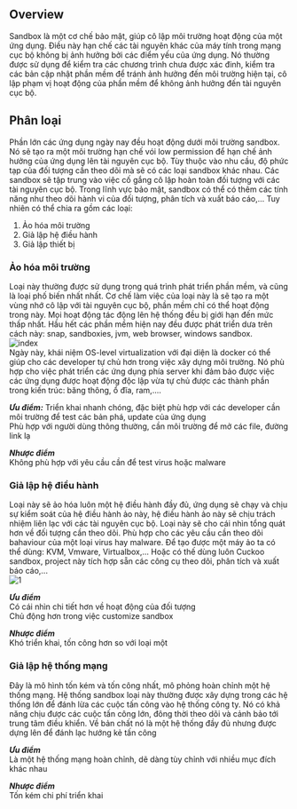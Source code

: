 ## Overview  
Sandbox là một cơ chế bảo mật, giúp cô lập môi trường hoạt động của một ứng dụng. Điều này hạn chế các tài nguyên khác của máy tính trong mạng cục bộ không bị ảnh 
hưởng bởi các điểm yếu của ứng dụng. Nó thường được sử dụng để kiểm tra các chương trình chưa được xác đinh, kiểm tra các bản cập nhật phần mềm để tránh ảnh hưởng đến
môi trường hiện tại, cô lập phạm vị hoạt động của phần mềm để không ảnh hưởng đến tài nguyên cục bộ.  

## Phân loại  
Phần lớn các ứng dụng ngày nay đều hoạt động dưới môi trường sandbox. Nó sẽ tạo ra một môi trường hạn chế vói low permission để hạn chế ảnh hưởng của ứng dụng lên tài nguyên cục bộ. Tùy thuộc vào nhu cầu, độ phức tạp của đối tượng cần theo dõi mà sẽ có các loại sandbox khác nhau. Các sandbox sẽ tập trung vào việc cố gắng cô lập hoàn toàn đối tượng với các tài nguyên cục bộ. Trong lĩnh vực bảo mật, sandbox có thể có thêm các tính năng như theo dõi hành vi của đối tượng, phân tích và xuất báo cáo,... Tuy nhiên có thể chia ra gồm các loại:

1. Ảo hóa môi trường
2. Giả lập hệ điều hành  
3. Giả lập thiết bị  

### Ảo hóa môi trường  
Loại này thường được sử dụng trong quá trình phát triển phần mềm, và cũng là loại phố biến nhất nhất. Cơ chế làm việc của loại này là sẽ tạo ra một vùng nhớ cô lập với tài nguyên cục bộ, phần mềm chỉ có thể hoạt động trong này. Mọi hoạt động tác động lên hệ thống đều bị giới hạn đến mức thấp nhất. Hầu hết các phần mềm hiện nay đều được phát triển dưa trên cách này: snap, sandboxies, jvm, web browser, windows sandbox.  
![index](https://user-images.githubusercontent.com/22276823/126892837-96af26be-752f-4e8e-aa28-4f6517e43147.png)   
Ngày này, khái niệm OS-level virtualization với đại diện là docker có thể giúp cho các developer tự chủ hơn trong việc xây dựng môi trường. Nó phù hợp cho việc phát triển các ứng dụng phía server khi đảm bảo được việc các ứng dụng được hoạt động độc lập vừa tự chủ được các thành phần trong kiến trúc: băng thông, ổ đĩa, ram,....    

***Ưu điểm:*** 
Triển khai nhanh chóng, đặc biệt phù hợp với các developer cần môi trường để test các bản phá, update của ứng dụng  
Phù hợp với người dùng thông thường, cần môi trường để mở các file, đường link lạ  
  
***Nhược điểm***  
Không phù hợp với yêu cầu cần để test virus hoặc malware  

### Giả lập hệ điều hành  
Loại này sẽ ảo hóa luôn một hệ điều hành đầy đủ, ứng dụng sẽ chạy và chịu sự kiểm soát của hệ điều hành ảo này, hệ điều hành ảo này sẽ chịu trách nhiệm liên lạc với các tài nguyên cục bộ. Loại này sẽ cho cái nhìn tổng quát hơn về đối tượng cần theo dõi. Phù hợp cho các yêu cầu cần theo dõi bahaviour của một loại virus hay malware. Để tạo được một máy ảo ta có thể dùng: KVM, Vmware, Virtualbox,... Hoặc có thế dùng luôn Cuckoo sandbox, project này tích hợp sẵn các công cụ theo dõi, phân tích và xuất báo cáo,...  
![1](https://user-images.githubusercontent.com/22276823/126892844-66a0e382-fcd9-4e90-9b0a-181e5f708f70.png)  


***Ưu điểm***  
Có cái nhìn chi tiết hơn về hoạt động của đối tượng  
Chủ động hơn trong việc customize sandbox 

***Nhược điểm***  
Khó triển khai, tốn công hơn so với loại một  

### Giả lập hệ thống mạng  
Đây là mô hình tốn kém và tốn công nhất, mô phỏng hoàn chỉnh một hệ thống mạng. Hệ thống sandbox loại này thường được xây dựng trong các hệ thống lớn để đánh lừa các cuộc tấn công vào hệ thống công ty. Nó có khả năng chịu được các cuộc tấn công lớn, đông thời theo dõi và cảnh bảo tới trung tâm điều khiển.  Về bản chất nó là một hệ thống đầy đủ nhưng được dựng lên để đánh lạc hướng kẻ tấn công  

***Ưu điểm***  
Là một hệ thống mạng hoàn chỉnh, dẽ dàng tùy chỉnh với nhiều mục đích khác nhau

***Nhược điểm***  
Tốn kém chi phí triển khai  




